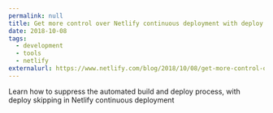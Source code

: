 ```yaml
---
permalink: null
title: Get more control over Netlify continuous deployment with deploy skipping
date: 2018-10-08
tags:
  - development
  - tools
  - netlify
externalurl: https://www.netlify.com/blog/2018/10/08/get-more-control-over-netlify-continuous-deployment-with-deploy-skipping/
---
```


Learn how to suppress the automated build and deploy process, with deploy skipping in Netlify continuous deployment
